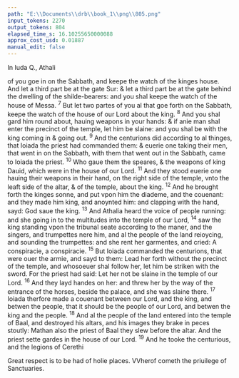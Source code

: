```yaml
---
path: "E:\\Documents\\drb\\book_1\\png\\805.png"
input_tokens: 2270
output_tokens: 804
elapsed_time_s: 16.10255650000088
approx_cost_usd: 0.01887
manual_edit: false
---
```

In Iuda Q., Athali

of you goe in on the Sabbath, and keepe the watch of the kinges house. And let a third part be at the gate Sur: & let a third part be at the gate behind the dwelling of the shilde-bearers: and you shal keepe the watch of the house of Messa. <sup>7</sup> But let two partes of you al that goe forth on the Sabbath, keepe the watch of the house of our Lord about the king. <sup>8</sup> And you shal gard him round about, hauing weapons in your hands: & if anie man shal enter the precinct of the temple, let him be slaine: and you shal be with the king coming in & going out. <sup>9</sup> And the centurions did according to al thinges, that Ioiada the priest had commanded them: & euerie one taking their men, that went in on the Sabbath, with them that went out in the Sabbath, came to Ioiada the priest. <sup>10</sup> Who gaue them the speares, & the weapons of king Dauid, which were in the house of our Lord. <sup>11</sup> And they stood euerie one hauing their weapons in their hand, on the right side of the temple, vnto the leaft side of the altar, & of the temple, about the king. <sup>12</sup> And he brought forth the kinges sonne, and put vpon him the diademe, and the couenant: and they made him king, and anoynted him: and clapping with the hand, sayd: God saue the king. <sup>13</sup> And Athalia heard the voice of people running: and she going in to the multitudes into the temple of our Lord, <sup>14</sup> saw the king standing vpon the tribunal seate according to the maner, and the singers, and trumpettes nere him, and al the people of the land reioycing, and sounding the trumpettes: and she rent her garmentes, and cried: A conspiracie, a conspiracie. <sup>15</sup> But Ioiada commanded the centurions, that were ouer the armie, and sayd to them: Lead her forth without the precinct of the temple, and whosoeuer shal follow her, let him be striken with the sword. For the priest had said: Let her not be slaine in the temple of our Lord. <sup>16</sup> And they layd handes on her: and threw her by the way of the entrance of the horses, beside the palace, and she was slaine there. <sup>17</sup> Ioiada therfore made a couenant between our Lord, and the king, and betwen the people, that it should be the people of our Lord, and betwen the king and the people. <sup>18</sup> And al the people of the land entered into the temple of Baal, and destroyed his altars, and his images they brake in peces stoutly: Mathan also the priest of Baal they slew before the altar. And the priest sette gardes in the house of our Lord. <sup>19</sup> And he tooke the centurious, and the legions of Cerethi

<aside>Great respect is to be had of holie places. VVherof cometh the priuilege of Sanctuaries.</aside>

[^1]: Cccc